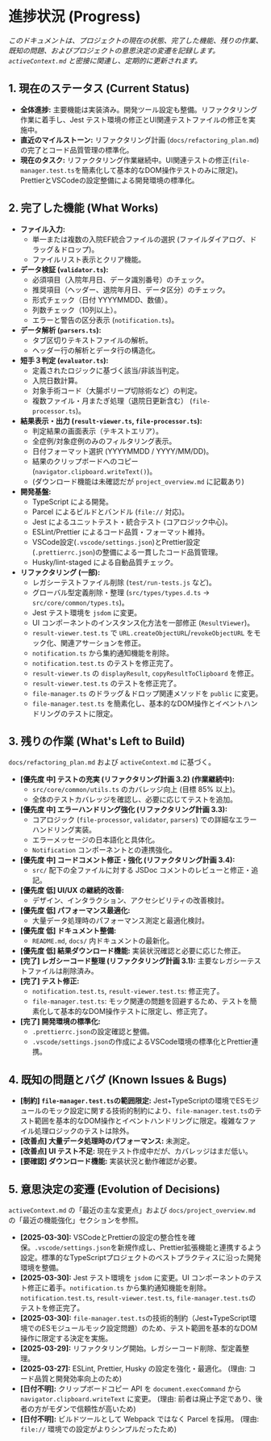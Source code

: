 # 進捗状況 (Progress)

_このドキュメントは、プロジェクトの現在の状態、完了した機能、残りの作業、既知の問題、およびプロジェクトの意思決定の変遷を記録します。`activeContext.md` と密接に関連し、定期的に更新されます。_

## 1. 現在のステータス (Current Status)

- **全体進捗:** 主要機能は実装済み。開発ツール設定も整備。リファクタリング作業に着手し、Jest テスト環境の修正とUI関連テストファイルの修正を実施中。
- **直近のマイルストーン:** リファクタリング計画 (`docs/refactoring_plan.md`) の完了とコード品質管理の標準化。
- **現在のタスク:** リファクタリング作業継続中。UI関連テストの修正(`file-manager.test.ts`を簡素化して基本的なDOM操作テストのみに限定)。PrettierとVSCodeの設定整備による開発環境の標準化。

## 2. 完了した機能 (What Works)

- **ファイル入力:**
  - 単一または複数の入院EF統合ファイルの選択 (ファイルダイアログ、ドラッグ＆ドロップ)。
  - ファイルリスト表示とクリア機能。
- **データ検証 (`validator.ts`):**
  - 必須項目（入院年月日、データ識別番号）のチェック。
  - 推奨項目（ヘッダー、退院年月日、データ区分）のチェック。
  - 形式チェック（日付 YYYYMMDD、数値）。
  - 列数チェック（10列以上）。
  - エラーと警告の区分表示 (`notification.ts`)。
- **データ解析 (`parsers.ts`):**
  - タブ区切りテキストファイルの解析。
  - ヘッダー行の解析とデータ行の構造化。
- **短手３判定 (`evaluator.ts`):**
  - 定義されたロジックに基づく該当/非該当判定。
  - 入院日数計算。
  - 対象手術コード（大腸ポリープ切除術など）の判定。
  - 複数ファイル・月またぎ処理（退院日更新含む） (`file-processor.ts`)。
- **結果表示・出力 (`result-viewer.ts`, `file-processor.ts`):**
  - 判定結果の画面表示（テキストエリア）。
  - 全症例/対象症例のみのフィルタリング表示。
  - 日付フォーマット選択 (YYYYMMDD / YYYY/MM/DD)。
  - 結果のクリップボードへのコピー (`navigator.clipboard.writeText()`)。
  - (ダウンロード機能は未確認だが `project_overview.md` に記載あり)
- **開発基盤:**
  - TypeScript による開発。
  - Parcel によるビルドとバンドル (`file://` 対応)。
  - Jest によるユニットテスト・統合テスト (コアロジック中心)。
  - ESLint/Prettier によるコード品質・フォーマット維持。
  - VSCode設定(`.vscode/settings.json`)とPrettier設定(`.prettierrc.json`)の整備による一貫したコード品質管理。
  - Husky/lint-staged による自動品質チェック。
- **リファクタリング (一部):**
  - レガシーテストファイル削除 (`test/run-tests.js` など)。
  - グローバル型定義削除・整理 (`src/types/types.d.ts` -> `src/core/common/types.ts`)。
  - Jest テスト環境を `jsdom` に変更。
  - UI コンポーネントのインスタンス化方法を一部修正 (`ResultViewer`)。
  - `result-viewer.test.ts` で `URL.createObjectURL`/`revokeObjectURL` をモック化、関連アサーションを修正。
  - `notification.ts` から集約通知機能を削除。
  - `notification.test.ts` のテストを修正完了。
  - `result-viewer.ts` の `displayResult`, `copyResultToClipboard` を修正。
  - `result-viewer.test.ts` のテストを修正完了。
  - `file-manager.ts` のドラッグ＆ドロップ関連メソッドを `public` に変更。
  - `file-manager.test.ts` を簡素化し、基本的なDOM操作とイベントハンドリングのテストに限定。

## 3. 残りの作業 (What's Left to Build)

`docs/refactoring_plan.md` および `activeContext.md` に基づく。

- **[優先度 中] テストの充実 (リファクタリング計画 3.2) (作業継続中):**
  - `src/core/common/utils.ts` のカバレッジ向上 (目標 85% 以上)。
  - 全体のテストカバレッジを確認し、必要に応じてテストを追加。
- **[優先度 中] エラーハンドリング強化 (リファクタリング計画 3.3):**
  - コアロジック (`file-processor`, `validator`, `parsers`) での詳細なエラーハンドリング実装。
  - エラーメッセージの日本語化と具体化。
  - `Notification` コンポーネントとの連携強化。
- **[優先度 中] コードコメント修正・強化 (リファクタリング計画 3.4):**
  - `src/` 配下の全ファイルに対する JSDoc コメントのレビューと修正・追記。
- **[優先度 低] UI/UX の継続的改善:**
  - デザイン、インタラクション、アクセシビリティの改善検討。
- **[優先度 低] パフォーマンス最適化:**
  - 大量データ処理時のパフォーマンス測定と最適化検討。
- **[優先度 低] ドキュメント整備:**
  - `README.md`, `docs/` 内ドキュメントの最新化。
- **[優先度 低] 結果ダウンロード機能:** 実装状況確認と必要に応じた修正。
- **[完了] レガシーコード整理 (リファクタリング計画 3.1):** 主要なレガシーテストファイルは削除済み。
- **[完了] テスト修正:**
  - `notification.test.ts`, `result-viewer.test.ts`: 修正完了。
  - `file-manager.test.ts`: モック関連の問題を回避するため、テストを簡素化して基本的なDOM操作テストに限定し、修正完了。
- **[完了] 開発環境の標準化:**
  - `.prettierrc.json`の設定確認と整備。
  - `.vscode/settings.json`の作成によるVSCode環境の標準化とPrettier連携。

## 4. 既知の問題とバグ (Known Issues & Bugs)

- **[制約] `file-manager.test.ts`の範囲限定:** Jest+TypeScriptの環境でESモジュールのモック設定に関する技術的制約により、`file-manager.test.ts`のテスト範囲を基本的なDOM操作とイベントハンドリングに限定。複雑なファイル処理ロジックのテストは除外。
- **[改善点] 大量データ処理時のパフォーマンス:** 未測定。
- **[改善点] UI テスト不足:** 現在テスト作成中だが、カバレッジはまだ低い。
- **[要確認] ダウンロード機能:** 実装状況と動作確認が必要。

## 5. 意思決定の変遷 (Evolution of Decisions)

`activeContext.md` の「最近の主な変更点」および `docs/project_overview.md` の「最近の機能強化」セクションを参照。

- **[2025-03-30]:** VSCodeとPrettierの設定の整合性を確保。`.vscode/settings.json`を新規作成し、Prettier拡張機能と連携するよう設定。標準的なTypeScriptプロジェクトのベストプラクティスに沿った開発環境を整備。
- **[2025-03-30]:** Jest テスト環境を `jsdom` に変更。UI コンポーネントのテスト修正に着手。`notification.ts` から集約通知機能を削除。`notification.test.ts`, `result-viewer.test.ts`, `file-manager.test.ts`のテストを修正完了。
- **[2025-03-30]:** `file-manager.test.ts`の技術的制約（Jest+TypeScript環境でのESモジュールモック設定問題）のため、テスト範囲を基本的なDOM操作に限定する決定を実施。
- **[2025-03-29]:** リファクタリング開始。レガシーコード削除、型定義整理。
- **[2025-03-27]:** ESLint, Prettier, Husky の設定を強化・最適化。 (理由: コード品質と開発効率向上のため)
- **[日付不明]:** クリップボードコピー API を `document.execCommand` から `navigator.clipboard.writeText` に変更。 (理由: 前者は廃止予定であり、後者の方がモダンで信頼性が高いため)
- **[日付不明]:** ビルドツールとして Webpack ではなく Parcel を採用。 (理由: `file://` 環境での設定がよりシンプルだったため)
